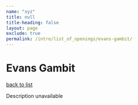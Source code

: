 ```yaml
---
name: "xyz"
title: null
title-heading: false
layout: page
exclude: true
permalink: /intro/list_of_openings/evans-gambit/
---
```


# Evans Gambit

[back to list](../../list_of_openings)

Description unavailable